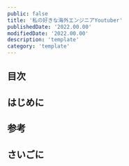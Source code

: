 ```yaml
---
public: false
title: '私の好きな海外エンジニアYoutuber'
publishedDate: '2022.00.00'
modifiedDate: '2022.00.00'
description: 'template'
category: 'template'
---
```


## 目次

## はじめに

## 参考

## さいごに
